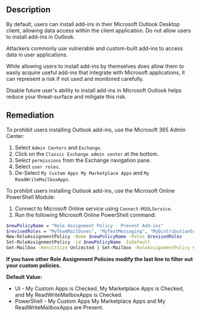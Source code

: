 ## Description

By default, users can install add-ins in their Microsoft Outlook Desktop client, allowing data access within the client application. Do not allow users to install add-ins in Outlook.

Attackers commonly use vulnerable and custom-built add-ins to access data in user applications.

While allowing users to install add-ins by themselves does allow them to easily acquire useful add-ins that integrate with Microsoft applications, it can represent a risk if not used and monitored carefully.

Disable future user's ability to install add-ins in Microsoft Outlook helps reduce your threat-surface and mitigate this risk.

## Remediation

To prohibit users installing Outlook add-ins, use the Microsoft 365 Admin Center:

1. Select `Admin Centers` and `Exchange`.
2. Click on the `Classic Exchange admin center` at the bottom.
3. Select `permissions` from the Exchange navigation pane.
4. Select `user roles`.
5. De-Select `My Custom Apps My Marketplace Apps` and `My ReadWriteMailboxApps`.

To prohibit users installing Outlook add-ins, use the Microsoft Online PowerShell Module:

1. Connect to Microsoft Online service using `Connect-MSOLService`.
2. Run the following Microsoft Online PowerShell command:

```bash
$newPolicyName = "Role Assignment Policy - Prevent Add-ins"
$revisedRoles = "MyTeamMailboxes", "MyTextMessaging", "MyDistributionGroups", "MyMailSubscriptions", "MyBaseOptions", "MyVoiceMail", "MyProfileInformation", "MyContactInformation", "MyRetentionPolicies", "MyDistributionGroupMembership"
New-RoleAssignmentPolicy -Name $newPolicyName -Roles $revisedRoles
Set-RoleAssignmentPolicy -id $newPolicyName -IsDefault
Get-Mailbox -ResultSize Unlimited | Set-Mailbox -RoleAssignmentPolicy $newPolicyName
```

**If you have other Role Assignment Policies modify the last line to filter out your custom policies.**

**Default Value:**

  - UI - My Custom Apps is Checked, My Marketplace Apps is Checked, and My ReadWriteMailboxApps is Checked.
  - PowerShell - My Custom Apps My Marketplace Apps and My ReadWriteMailboxApps are Present.
